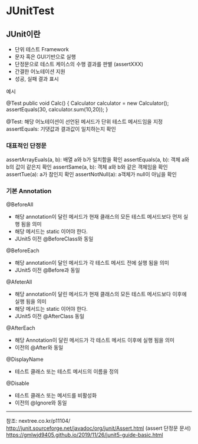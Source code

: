 # JUnitTest

<h2> JUnit이란 </h2>

- 단위 테스트 Framework
- 문자 혹은 GUI기반으로 실행
- 단정문으로 테스트 케이스의 수행 결과를 판별 (assertXXX)
- 간결한 어노테이션 지원 
- 성공, 실패 결과 표시 

</h3> 예시 </h3>

  @Test
  public void Calc() {
    Calculator calculator = new Calculator();
    assertEquals(30, calculator.sum(10,20));
  }

@Test: 해당 어노테이션이 선언된 메서드가 단위 테스트 메서드임을 지정
assertEquals: 기댓값과 결과값이 일치하는지 확인 

<h3> 대표적인 단정문 </h3>

assertArrayEuals(a, b): 배열 a와 b가 일치함을 확인
assertEquals(a, b): 객체 a와 b의 값이 같은지 확인
assertSame(a, b): 객체 a와 b와 같은 객체임을 확인 
assertTue(a): a가 참인지 확인
assertNotNull(a): a객체가 null이 아님을 확인 

<h3> 기본 Annotation </h3>

@BeforeAll 

- 해당 annotation이 달린 메서드가 현재 클래스의 모든 테스트 메서드보다 먼저 실행 됨을 의미
- 해당 메서드는 static 이어야 한다. 
- JUnit5 이전 @BeforeClass와 동일 

@BeforeEach

- 해당 annotation이 달인 메서드가 각 테스트 메서드 전에 실행 됨을 의미
- JUnit5 이전 @Before과 동일 

@AfeterAll

- 해당 annotation이 달린 메서드가 현재 클래스의 모든 테스트 메서드보다 이후에 실행 됨을 의미 
- 해당 메서드는 static 이어야 한다. 
- JUnit5 이전 @AfterClass 동일 

@AfterEach

- 해당 Annotation이 달린 메서드가 각 테스트 메서드 이후에 실행 됨을 의미 
- 이전의 @After와 동일 


@DisplayName

- 테스트 클래스 또는 테스트 메서드의 이름을 정의 

@Disable

- 테스트 클래스 또는 메서드를 비활성화
- 이전의 @Ignore와 동일 




----

참조: nextree.co.kr/p11104/
     http://junit.sourceforge.net/javadoc/org/junit/Assert.html (assert 단정문 문서)
     https://gmlwjd9405.github.io/2019/11/26/junit5-guide-basic.html
  

